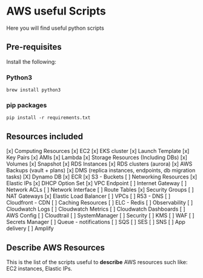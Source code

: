 # AWS useful Scripts

Here you will find useful python scripts

## Pre-requisites

Install the following:

### Python3

```shell
brew install python3
```

### pip packages

```shell
pip install -r requirements.txt
```

## Resources included

[x] Computing Resources
    [x] EC2
    [x] EKS cluster
    [x] Launch Template
    [x] Key Pairs
    [x] AMIs
    [x] Lambda
[x] Storage Resources (Including DBs)
    [x] Volumes
    [x] Snapshot
    [x] RDS Instances
    [x] RDS clusters (aurora)
    [x] AWS Backups (vault + plans)
    [x] DMS (replica instances, endpoints, db migration tasks)
    [X] Dynamo DB
    [x] ECR
    [x] S3 - Buckets
[ ] Networking Resources
    [x] Elastic IPs
    [x] DHCP Option Set
    [x] VPC Endpoint
    [ ] Internet Gateway
    [ ] Network ACLs
    [ ] Network Interface
    [ ] Route Tables
    [x] Security Groups
    [ ] NAT Gateways
    [x] Elastic Load Balancer
    [ ] VPCs
    [ ] R53 - DNS
    [ ] Cloudfront - CDN
[ ] Caching Resources
    [ ] ELC - Redis
[ ] Observability
    [ ] Cloudwatch Logs
    [ ] Cloudwatch Metrics
    [ ] Cloudwatch Dashboards
    [ ] AWS Config
    [ ] Cloudtrail
    [ ] SystemManager
[ ] Security
    [ ] KMS
    [ ] WAF
    [ ] Secrets Manager
[ ] Queue - notifications
    [ ] SQS
    [ ] SES
    [ ] SNS
[ ] App delivery
    [ ] Amplify

## Describe AWS Resources

This is the list of the scripts useful to **describe** AWS resources such like: EC2 instances, Elastic IPs.
